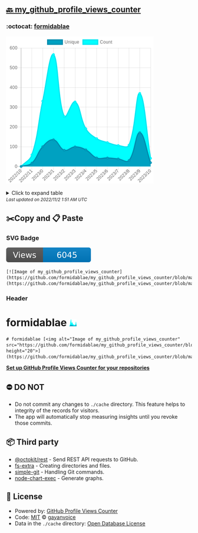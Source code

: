 ## [🔙 my_github_profile_views_counter](https://github.com/formidablae/my_github_profile_views_counter)

### :octocat: [formidablae](https://github.com/formidablae/formidablae)
![Image of my_github_profile_views_counter](https://github.com/formidablae/my_github_profile_views_counter/blob/master/graph/385108435/large/year.png)

<details>
	<summary>Click to expand table</summary>
	<h2>:calendar: Year Page Views Table</h2>
<table>
	<tr>
		<th>
			Last Updated
		</th>
		<th>
			Unique
		</th>
		<th>
			Count
		</th>
	</tr>
	<tr>
		<td>
			<code>2022/11/1</code>
		</td>
		<td>
			<code>19</code>
		</td>
		<td>
			<code>41</code>
		</td>
	</tr>
	<tr>
		<td>
			<code>2022/10/1</code>
		</td>
		<td>
			<code>171</code>
		</td>
		<td>
			<code>370</code>
		</td>
	</tr>
	<tr>
		<td>
			<code>2022/9/1</code>
		</td>
		<td>
			<code>30</code>
		</td>
		<td>
			<code>108</code>
		</td>
	</tr>
	<tr>
		<td>
			<code>2022/8/1</code>
		</td>
		<td>
			<code>38</code>
		</td>
		<td>
			<code>106</code>
		</td>
	</tr>
	<tr>
		<td>
			<code>2022/7/1</code>
		</td>
		<td>
			<code>43</code>
		</td>
		<td>
			<code>121</code>
		</td>
	</tr>
	<tr>
		<td>
			<code>2022/6/1</code>
		</td>
		<td>
			<code>43</code>
		</td>
		<td>
			<code>141</code>
		</td>
	</tr>
	<tr>
		<td>
			<code>2022/5/1</code>
		</td>
		<td>
			<code>84</code>
		</td>
		<td>
			<code>191</code>
		</td>
	</tr>
	<tr>
		<td>
			<code>2022/4/1</code>
		</td>
		<td>
			<code>99</code>
		</td>
		<td>
			<code>327</code>
		</td>
	</tr>
	<tr>
		<td>
			<code>2022/3/1</code>
		</td>
		<td>
			<code>82</code>
		</td>
		<td>
			<code>253</code>
		</td>
	</tr>
	<tr>
		<td>
			<code>2022/2/1</code>
		</td>
		<td>
			<code>135</code>
		</td>
		<td>
			<code>567</code>
		</td>
	</tr>
	<tr>
		<td>
			<code>2022/1/1</code>
		</td>
		<td>
			<code>100</code>
		</td>
		<td>
			<code>331</code>
		</td>
	</tr>
	<tr>
		<td>
			<code>2021/12/1</code>
		</td>
		<td>
			<code>17</code>
		</td>
		<td>
			<code>59</code>
		</td>
	</tr>
	<tr>
		<td>
			<code>2021/11/1</code>
		</td>
		<td>
			<code>0</code>
		</td>
		<td>
			<code>0</code>
		</td>
	</tr>
</table>

</details>
<small><i>Last updated on 2022/11/2 1:51 AM UTC</i></small>

## ✂️Copy and 📋 Paste
### SVG Badge
[![Image of my_github_profile_views_counter](https://github.com/formidablae/my_github_profile_views_counter/blob/master/svg/385108435/badge.svg)](https://github.com/formidablae/my_github_profile_views_counter/blob/master/readme/385108435/week.md)
```readme
[![Image of my_github_profile_views_counter](https://github.com/formidablae/my_github_profile_views_counter/blob/master/svg/385108435/badge.svg)](https://github.com/formidablae/my_github_profile_views_counter/blob/master/readme/385108435/week.md)
```
### Header
# formidablae [<img alt="Image of my_github_profile_views_counter" src="https://github.com/formidablae/my_github_profile_views_counter/blob/master/graph/385108435/small/year.png" height="20">](https://github.com/formidablae/my_github_profile_views_counter/blob/master/readme/385108435/year.md)
```readme
# formidablae [<img alt="Image of my_github_profile_views_counter" src="https://github.com/formidablae/my_github_profile_views_counter/blob/master/graph/385108435/small/year.png" height="20">](https://github.com/formidablae/my_github_profile_views_counter/blob/master/readme/385108435/year.md)
```
[**Set up GitHub Profile Views Counter for your repositories**](https://github.com/gayanvoice/github-profile-views-counter)
## ⛔ DO NOT
- Do not commit any changes to `./cache` directory. This feature helps to integrity of the records for visitors.
- The app will automatically stop measuring insights until you revoke those commits.
## 📦 Third party

- [@octokit/rest](https://www.npmjs.com/package/@octokit/rest) - Send REST API requests to GitHub.
- [fs-extra](https://www.npmjs.com/package/fs-extra) - Creating directories and files.
- [simple-git](https://www.npmjs.com/package/simple-git) - Handling Git commands.
- [node-chart-exec](https://www.npmjs.com/package/node-chart-exec) - Generate graphs.
## 📄 License
- Powered by: [GitHub Profile Views Counter](https://github.com/gayanvoice/github-profile-views-counter)
- Code: [MIT](./LICENSE) © [gayanvoice](https://github.com/gayanvoice/github-profile-views-counter)
- Data in the `./cache` directory: [Open Database License](https://opendatacommons.org/licenses/odbl/1-0/)